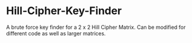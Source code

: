 # Hill-Cipher-Key-Finder
A  brute force key finder for a 2 x 2 Hill Cipher Matrix. Can be modified for different code as well as larger matrices.
